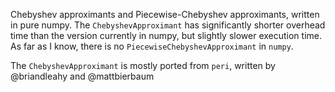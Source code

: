 Chebyshev approximants and Piecewise-Chebyshev approximants, written in pure numpy. The `ChebyshevApproximant` has significantly shorter overhead time than the version currently in numpy, but slightly slower execution time. As far as I know, there is no `PiecewiseChebyshevApproximant` in `numpy`.

The `ChebyshevApproximant` is mostly ported from `peri`, written by @briandleahy and @mattbierbaum
